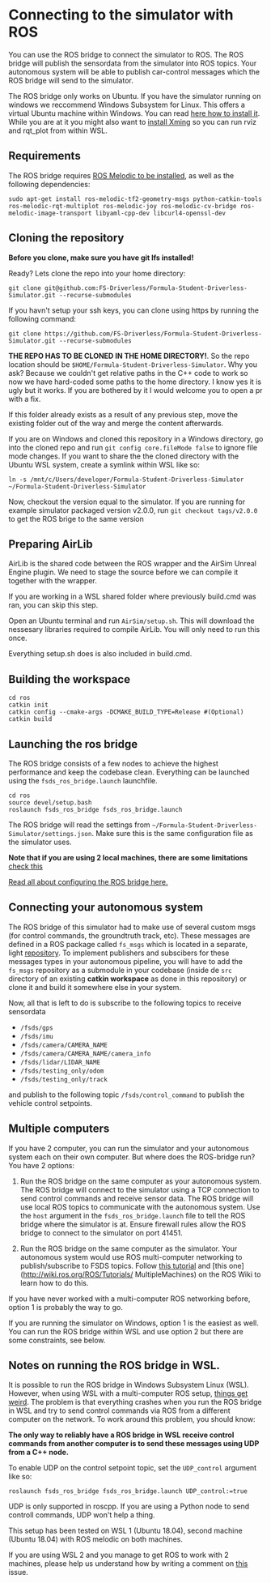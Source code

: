 # Connecting to the simulator with ROS

You can use the ROS bridge to connect the simulator to ROS.
The ROS bridge will publish the sensordata from the simulator into ROS topics.
Your autonomous system will be able to publish car-control messages which the ROS bridge will send to the simulator.

The ROS bridge only works on Ubuntu.
If you have the simulator running on windows we reccommend Windows Subsystem for Linux.
This offers a virtual Ubuntu machine within Windows.
You can read [here how to install it](software-install-instructions.md). 
While you are at it you might also want to [install Xming](software-install-instructions.md) so you can run rviz and rqt_plot from within WSL.

## Requirements

The ROS bridge requires [ROS Melodic to be installed](software-install-instructions.md), as well as the following dependencies:
```
sudo apt-get install ros-melodic-tf2-geometry-msgs python-catkin-tools ros-melodic-rqt-multiplot ros-melodic-joy ros-melodic-cv-bridge ros-melodic-image-transport libyaml-cpp-dev libcurl4-openssl-dev
```


## Cloning the repository

**Before you clone, make sure you have git lfs installed!**

Ready? Lets clone the repo into your home directory:
```
git clone git@github.com:FS-Driverless/Formula-Student-Driverless-Simulator.git --recurse-submodules
```

If you havn't setup your ssh keys, you can clone using https by running the following command:
```
git clone https://github.com/FS-Driverless/Formula-Student-Driverless-Simulator.git --recurse-submodules
```

**THE REPO HAS TO BE CLONED IN THE HOME DIRECTORY!**. So the repo location should be `$HOME/Formula-Student-Driverless-Simulator`.
Why you ask? Because we couldn't get relative paths in the C++ code to work so now we have hard-coded some paths to the home directory.
I know yes it is ugly but it works. If you are bothered by it I would welcome you to open a pr with a fix.

If this folder already exists as a result of any previous step, move the existing folder out of the way and merge the content afterwards.

If you are on Windows and cloned this repository in a Windows directory, go into the cloned repo and run `git config core.fileMode false` to ignore file mode changes. 
If you want to share the the cloned directory with the Ubuntu WSL system, create a symlink within WSL like so:
```
ln -s /mnt/c/Users/developer/Formula-Student-Driverless-Simulator ~/Formula-Student-Driverless-Simulator
```

Now, checkout the version equal to the simulator. 
If you are running for example simulator packaged version v2.0.0, run `git checkout tags/v2.0.0` to get the ROS brige to the same version

## Preparing AirLib

AirLib is the shared code between the ROS wrapper and the AirSim Unreal Engine plugin.
We need to stage the source before we can compile it together with the wrapper.

If you are working in a WSL shared folder where previously build.cmd was ran, you can skip this step.

Open an Ubuntu terminal and run `AirSim/setup.sh`.
This will download the nessesary libraries required to compile AirLib.
You will only need to run this once.

Everything setup.sh does is also included in build.cmd.

## Building the workspace

```
cd ros
catkin init
catkin config --cmake-args -DCMAKE_BUILD_TYPE=Release #(Optional)
catkin build
```

## Launching the ros bridge

The ROS bridge consists of a few nodes to achieve the highest performance and keep the codebase clean.
Everything can be launched using the `fsds_ros_bridge.launch` launchfile.
```
cd ros
source devel/setup.bash
roslaunch fsds_ros_bridge fsds_ros_bridge.launch
```

The ROS bridge will read the settings from `~/Formula-Student-Driverless-Simulator/settings.json`.
Make sure this is the same configuration file as the simulator uses.

**Note that if you are using 2 local machines, there are some limitations** [check this](local-setup.md)

[Read all about configuring the ROS bridge here.](ros-bridge.md)

## Connecting your autonomous system

The ROS bridge of this simulator had to make use of several custom msgs (for control commands, the groundtruth track, etc). 
These messages are defined in a ROS package called `fs_msgs` which is located in a separate, light [repository](https://github.com/FS-Driverless/fs_msgs). 
To implement publishers and subscibers for these messages types in your autonomous pipeline, you will have to add the `fs_msgs` repository as a submodule in your codebase (inside de `src` directory of an existing **catkin workspace** as done in this repository) or clone it and build it somewhere else in your system.

Now, all that is left to do is subscribe to the following topics to receive sensordata

- `/fsds/gps`
- `/fsds/imu`
- `/fsds/camera/CAMERA_NAME`
- `/fsds/camera/CAMERA_NAME/camera_info`
- `/fsds/lidar/LIDAR_NAME`
- `/fsds/testing_only/odom`
- `/fsds/testing_only/track`

and publish to the following topic `/fsds/control_command` to publish the vehicle control setpoints.

## Multiple computers
If you have 2 computer, you can run the simulator and your autonomous system each on their own computer.
But where does the ROS-bridge run? You have 2 options:

1. Run the ROS bridge on the same computer as your autonomous system.
   The ROS bridge will connect to the simulator using a TCP connection to send control commands and receive sensor data.
   The ROS bridge will use local ROS topics to communicate with the autonomous system.
   Use the `host` argument in the `fsds_ros_bridge.launch` file to tell the ROS bridge where the simulator is at.
   Ensure firewall rules allow the ROS bridge to connect to the simulator on port 41451.

2. Run the ROS bridge on the same computer as the simulator.
   Your autonomous system would use ROS multi-computer networking to publish/subscribe to FSDS topics.
   Follow [this tutorial](http://wiki.ros.org/ROS/NetworkSetup) and [this one](http://wiki.ros.org/ROS/Tutorials/ MultipleMachines) on the ROS Wiki to learn how to do this.

If you have never worked with a multi-computer ROS networking before, option 1 is probably the way to go.

If you are running the simulator on Windows, option 1 is the easiest as well.
You can run the ROS bridge within WSL and use option 2 but there are some constraints, see below.

## Notes on running the ROS bridge in WSL.

It is possible to run the ROS bridge in Windows Subsystem Linux (WSL).
However, when using WSL with a multi-computer ROS setup, [things get weird](https://github.com/FS-Driverless/Formula-Student-Driverless-Simulator/issues/227).
The problem is that everything crashes when you run the ROS bridge in WSL and try to send control commands via ROS from a different computer on the network.
To work around this problem, you should know:

**The only way to reliably have a ROS bridge in WSL receive control commands from another computer is to send these messages using UDP from a C++ node.**

To enable UDP on the control setpoint topic, set the `UDP_control` argument like so:

```
roslaunch fsds_ros_bridge fsds_ros_bridge.launch UDP_control:=true
```

UDP is only supported in roscpp. If you are using a Python node to send controll commands, UDP won't help a thing.

This setup has been tested on WSL 1 (Ubuntu 18.04), second machine (Ubuntu 18.04) with ROS melodic on both machines.

If you are using WSL 2 and you manage to get ROS to work with 2 machines, please help us understand how by writing a comment on [this](https://github.com/FS-Driverless/Formula-Student-Driverless-Simulator/issues/227) issue.
